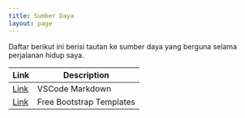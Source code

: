 ```yaml
---
title: Sumber Daya
layout: page
---
```


Daftar berikut ini berisi tautan ke sumber daya yang berguna selama perjalanan hidup saya.

| Link | Description |
| - | - |
| [Link](https://code.visualstudio.com/docs/languages/markdown) | VSCode Markdown |
| [Link](https://startbootstrap.com/) | Free Bootstrap Templates |
